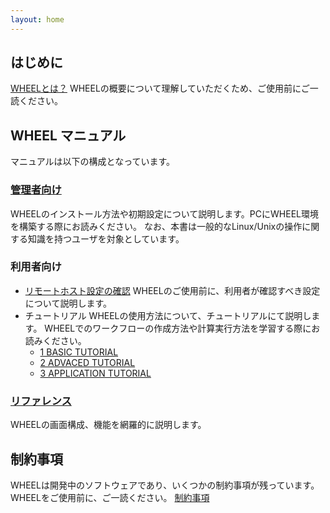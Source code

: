 ```yaml
---
layout: home
---
```


## はじめに
 [WHEELとは？](#)
 WHEELの概要について理解していただくため、ご使用前にご一読ください。

## WHEEL マニュアル
マニュアルは以下の構成となっています。

### [管理者向け](#) 
WHEELのインストール方法や初期設定について説明します。PCにWHEEL環境を構築する際にお読みください。
なお、本書は一般的なLinux/Unixの操作に関する知識を持つユーザを対象としています。

### 利用者向け
* [リモートホスト設定の確認](#)
WHEELのご使用前に、利用者が確認すべき設定について説明します。
* チュートリアル
WHEELの使用方法について、チュートリアルにて説明します。
WHEELでのワークフローの作成方法や計算実行方法を学習する際にお読みください。
  * [1 BASIC TUTORIAL](#)
  * [2 ADVACED TUTORIAL](#)
  * [3 APPLICATION TUTORIAL](#)

### [リファレンス](#)
WHEELの画面構成、機能を網羅的に説明します。

## 制約事項
WHEELは開発中のソフトウェアであり、いくつかの制約事項が残っています。
WHEELをご使用前に、ご一読ください。
[制約事項](#)
